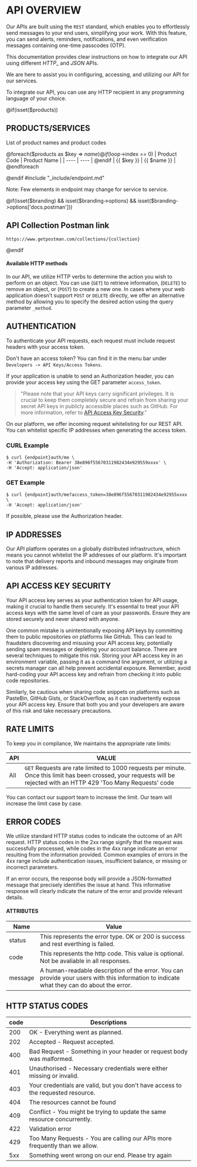 # API OVERVIEW

Our APIs are built using the `REST` standard, which enables you to effortlessly send messages to your end users, simplifying your work. With this feature, you can send alerts, reminders, notifications, and even verification messages containing one-time passcodes (OTP).

This documentation provides clear instructions on how to integrate our API using different *HTTP*_ and _*JSON*_ APIs.

We are here to assist you in configuring, accessing, and utilizing our API for our services.

To integrate our API, you can use any HTTP recipient in any programming language of your choice.

@if(isset($products))

## PRODUCTS/SERVICES

List of product names and product codes

@foreach($products as $key => $name)
@if ($loop->index == 0)
| Product Code | Product Name |
| ---- | ---- |
@endif
| {{ $key }} | {{ $name }} |
@endforeach

@endif
#include "_include/endpoint.md"

Note: Few elements in endpoint may change for service to service.

@if(isset($branding) && isset($branding->options) && isset($branding->options['docs.postman']))

## API Collection Postman link

```
https://www.getpostman.com/collections/{collection}
```

@endif

#### Available HTTP methods

In our API, we utilize HTTP verbs to determine the action you wish to perform on an object. You can use (`GET`) to retrieve information, (`DELETE`) to remove an object, or (`POST`) to create a new one. In cases where your web application doesn't support `POST` or `DELETE` directly, we offer an alternative method by allowing you to specify the desired action using the query parameter `_method`.

## AUTHENTICATION

To authenticate your API requests, each request must include request headers with your access token.

Don't have an access token? You can find it in the menu bar under `Developers -> API Keys/Access Tokens`.

If your application is unable to send an Authorization header, you can provide your access key using the GET parameter `access_token`.

> "Please note that your API keys carry significant privileges. It is crucial to keep them completely secure and refrain from sharing your secret API keys in publicly accessible places such as GitHub. For more information, refer to [API Access Key Security](#content-api-access-key-security)."

On our platform, we offer incoming request whitelisting for our REST API. You can whitelist specific IP addresses when generating the access token.

### CURL Example

```shell
$ curl {endpoint}auth/me \
-H 'Authorization: Bearer 38e896f55670311982434e929559xxxx' \
-H 'Accept: application/json'
```

### GET Example

```shell
$ curl {endpoint}auth/me?access_token=38e896f55670311982434e92955xxxx \
-H 'Accept: application/json'
```

If possible, please use the Authorization header.

## IP ADDRESSES

Our API platform operates on a globally distributed infrastructure, which means you cannot whitelist the IP addresses of our platform. It's important to note that delivery reports and inbound messages may originate from various IP addresses.

## API ACCESS KEY SECURITY

Your API access key serves as your authentication token for API usage, making it crucial to handle them securely. It's essential to treat your API access keys with the same level of care as your passwords. Ensure they are stored securely and never shared with anyone.

One common mistake is unintentionally exposing API keys by committing them to public repositories on platforms like GitHub. This can lead to fraudsters discovering and misusing your API access key, potentially sending spam messages or depleting your account balance. There are several techniques to mitigate this risk. Storing your API access key in an environment variable, passing it as a command line argument, or utilizing a secrets manager can all help prevent accidental exposure. Remember, avoid hard-coding your API access key and refrain from checking it into public code repositories.

Similarly, be cautious when sharing code snippets on platforms such as PasteBin, GitHub Gists, or StackOverflow, as it can inadvertently expose your API access key. Ensure that both you and your developers are aware of this risk and take necessary precautions.

## RATE LIMITS

To keep you in compliance, We maintains the appropriate rate limits:

| API | VALUE                                                                                                                                                                   |
| --- | ----------------------------------------------------------------------------------------------------------------------------------------------------------------------- |
| All | `GET` Requests are rate limited to 1000 requests per minute. Once this limit has been crossed, your requests will be rejected with an HTTP 429 'Too Many Requests' code |

You can contact our support team to increase the limit. Our team will increase the limit case by case.

## ERROR CODES

We utilize standard HTTP status codes to indicate the outcome of an API request. HTTP status codes in the 2xx range signify that the request was successfully processed, while codes in the 4xx range indicate an error resulting from the information provided. Common examples of errors in the 4xx range include authentication issues, insufficient balance, or missing or incorrect parameters.

If an error occurs, the response body will provide a JSON-formatted message that precisely identifies the issue at hand. This informative response will clearly indicate the nature of the error and provide relevant details.

#### ATTRIBUTES

| Name    | Value                                                                                                                                     |
| ------- | ----------------------------------------------------------------------------------------------------------------------------------------- |
| status  | This represents the error type. OK or 200 is success and rest everthing is failed.                                                        |
| code    | This represents the http code. This value is optional. Not be avaliable in all responses.                                                 |
| message | A human-readable description of the error. You can provide your users with this information to indicate what they can do about the error. |

## HTTP STATUS CODES

| code | Descriptions                                                                     |
| ---- | -------------------------------------------------------------------------------- |
| 200  | OK - Everything went as planned.                                                 |
| 202  | Accepted - Request accepted.                                                     |
| 400  | Bad Request - Something in your header or request body was malformed.            |
| 401  | Unauthorised - Necessary credentials were either missing or invalid.             |
| 403  | Your credentials are valid, but you don't have access to the requested resource. |
| 404  | The resources cannot be found                                                    |
| 409  | Conflict - You might be trying to update the same resource concurrently.         |
| 422  | Validation error                                                                 |
| 429  | Too Many Requests - You are calling our APIs more frequently than we allow.      |
| 5xx  | Something went wrong on our end. Please try again                                |
